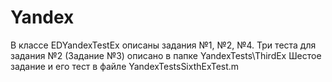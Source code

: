 # Yandex

В классе EDYandexTestEx описаны задания №1, №2, №4.
Три теста для задания №2 (Задание №3) описано в папке YandexTests\ThirdEx
Шестое задание и его тест в файле YandexTestsSixthExTest.m
